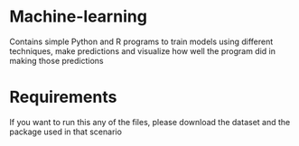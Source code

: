 # Machine-learning
Contains simple Python and R programs to train models using different techniques, make predictions and visualize how well the program did in making those predictions

# Requirements
If you want to run this any of the files, please download the dataset and the package used in that scenario
